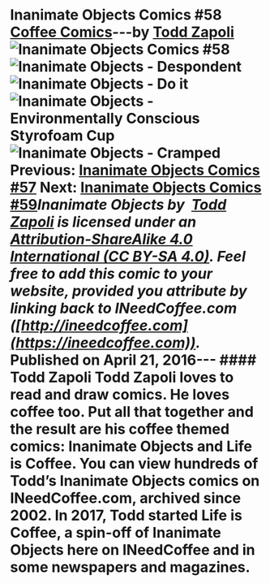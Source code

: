 # Inanimate Objects Comics #58 [Coffee Comics](https://ineedcoffee.com/section/coffee-comics/)---by [Todd Zapoli](https://ineedcoffee.com/by/todd-zapoli/)![Inanimate Objects Comics #58](https://ineedcoffee.com/images/posts/inanimate-objects-comics-58/Inanimate-Objects-Coffee-Comics640x400.jpg)![Inanimate Objects - Despondent](https://ineedcoffee.com/assets/201606-Despondent-c.DcQOutPc_Z1xzYE9.webp)![Inanimate Objects - Do it](https://ineedcoffee.com/assets/201607-Do-it-c.b7nAx03U_nXQha.webp)![Inanimate Objects - Environmentally Conscious Styrofoam Cup](https://ineedcoffee.com/assets/201605-Environmentally-Conscious-Styrofoam-Cup-c.D_dXHIw-_2bop9R.webp)![Inanimate Objects - Cramped](https://ineedcoffee.com/assets/201608-Cramped-c.BqeOaZpc_SBipo.webp) Previous: [Inanimate Objects Comics #57](https://ineedcoffee.com/inanimate-objects-comics-57/) Next: [Inanimate Objects Comics #59](https://ineedcoffee.com/inanimate-objects-comics-59/)_Inanimate Objects by  [Todd Zapoli](https://ineedcoffee.com/) is licensed under an  [Attribution-ShareAlike 4.0 International (CC BY-SA 4.0)](https://creativecommons.org/licenses/by-sa/4.0/). Feel free to add this comic to your website, provided you attribute by linking back to INeedCoffee.com ([http://ineedcoffee.com](https://ineedcoffee.com))._ Published on April 21, 2016--- #### Todd Zapoli Todd Zapoli loves to read and draw comics. He loves coffee too. Put all that together and the result are his coffee themed comics: Inanimate Objects and Life is Coffee. You can view hundreds of Todd’s Inanimate Objects comics on INeedCoffee.com, archived since 2002. In 2017, Todd started Life is Coffee, a spin-off of Inanimate Objects here on INeedCoffee and in some newspapers and magazines.